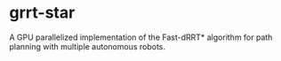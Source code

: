 # grrt-star
A GPU parallelized implementation of the Fast-dRRT* algorithm for path planning with multiple autonomous robots.
